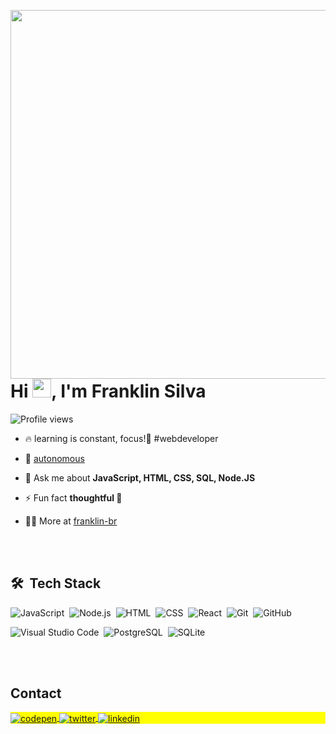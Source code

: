 <img align="right" height=" 590em"
     src="https://raw.githubusercontent.com/gist/franklin-br/9f9bb39ebde1315ebfbf8c6d6deee636/raw/5aa26a02b509a277af2b1dfa4cc0ca259518bf5e/githubcard.svg">
<h1 align="left">Hi <img src="https://raw.githubusercontent.com/kaueMarques/kaueMarques/master/hi.gif" height="30px">, I'm Franklin Silva</h1>
<p align="left"> <img src="https://komarev.com/ghpvc/?username=franklin-br&color=yellow" alt="Profile views" /> </p>

- 🔥 learning is constant, focus!🚀 #webdeveloper

- 🔭 [autonomous](https://github.com/franklin-br)

- 💬 Ask me about **JavaScript, HTML, CSS, SQL, Node.JS**

- ⚡ Fun fact **thoughtful 🤔**

- 👨‍💻 More at [franklin-br](https://github.com/franklin-br)



<br><br>

## 🛠 &nbsp;Tech Stack

![JavaScript](https://img.shields.io/badge/-JavaScript-05122A?style=flat&logo=javascript)&nbsp;
![Node.js](https://img.shields.io/badge/-Node.js-05122A?style=flat&logo=node.js)&nbsp;
![HTML](https://img.shields.io/badge/-HTML-05122A?style=flat&logo=HTML5)&nbsp;
![CSS](https://img.shields.io/badge/-CSS-05122A?style=flat&logo=CSS3&logoColor=1572B6)&nbsp;
![React](https://img.shields.io/badge/-React-05122A?style=flat&logo=react)&nbsp;
![Git](https://img.shields.io/badge/-Git-05122A?style=flat&logo=git)&nbsp;
![GitHub](https://img.shields.io/badge/-GitHub-05122A?style=flat&logo=github)&nbsp;
<!--
![Markdown](https://img.shields.io/badge/-Markdown-05122A?style=flat&logo=markdown)&nbsp;
-->
![Visual Studio Code](https://img.shields.io/badge/-Visual%20Studio%20Code-05122A?style=flat&logo=visual-studio-code&logoColor=007ACC)&nbsp;
![PostgreSQL](https://img.shields.io/badge/-PostgreSQL-05122A?style=flat&logo=postgresql)&nbsp;
![SQLite](https://img.shields.io/badge/-SQLite-05122A?style=flat&logo=sqlite)&nbsp;

<br><br> 
    
## Contact

<p align="left" style="background:yellow">
<a href="https://codepen.io/franklin-br" target="_blank">
  <img align="center" src="https://img.shields.io/badge/-franklin-05122A?style=flat&logo=codepen" alt="codepen"/>
</a>
<a href="https://twitter.com/Franklin_dev_br" target="_blank">
  <img align="center" src="https://img.shields.io/badge/-franklin_dev-05122A?style=flat&logo=twitter" alt="twitter"/>  
</a>
<a href="https://www.linkedin.com/in/franklin-silva-costa-8950b2204/" target="_blank">
  <img align="center" src="https://img.shields.io/badge/-franklin_silva-05122A?style=flat&logo=linkedin" alt="linkedin"/>
</a>
  <!--
<a href="https://instagram.com/maykbrito" target="_blank">
 <img align="center" src="https://img.shields.io/badge/-maykbrito-05122A?style=flat&logo=instagram" alt="instagram"/>
</a>
<a href="https://youtube.com/maykbrito" target="_blank">
 <img align="center" src="https://img.shields.io/badge/-maykbrito-05122A?style=flat&logo=youtube" alt="youtube"/>
</a>
</p>
  -->
<!--

<img width="490em" src="https://github-readme-twitter-gazf.vercel.app/api?id=maykbrito&layout=wide&show_reply=off&show_retweet=off" />


**maykbrito/maykbrito** is a ✨ _special_ ✨ repository because its `README.md` (this file) appears on your GitHub profile.

Here are some ideas to get you started:

- 🔭 I’m currently working on ...
- 🌱 I’m currently learning ...
- 👯 I’m looking to collaborate on ...
- 🤔 I’m looking for help with ...
- 💬 Ask me about ...
- 📫 How to reach me: ...
- 😄 Pronouns: ...
- ⚡ Fun fact: ...
-->
